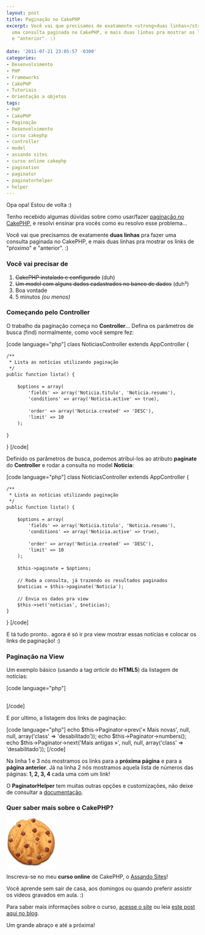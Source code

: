 ```yaml
---
layout: post
title: Paginação no CakePHP
excerpt: Você vai que precisamos de exatamente <strong>duas linhas</strong> pra fazer
  uma consulta paginada no CakePHP, e mais duas linhas pra mostrar os links de "pŕoximo"
  e "anterior". :)

date: '2011-07-21 23:05:57 -0300'
categories:
- Desenvolvimento
- PHP
- Frameworks
- CakePHP
- Tutoriais
- Orientação a objetos
tags:
- PHP
- CakePHP
- Paginação
- Desenvolvimento
- curso cakephp
- controller
- model
- assando sites
- curso online cakephp
- pagination
- paginator
- paginatorhelper
- helper
---
```

Opa opa! Estou de volta :)

Tenho recebido algumas dúvidas sobre como usar/fazer <a href="http://book.cakephp.org/view/1231/Pagination">paginação no CakePHP</a>, e resolvi ensinar pra vocês como eu resolvo esse problema...

Você vai que precisamos de exatamente <strong>duas linhas</strong> pra fazer uma consulta paginada no CakePHP, e mais duas linhas pra mostrar os links de "pŕoximo" e "anterior". :)

<h3>Você vai precisar de</h3>
<ol>
<li><del>CakePHP instalado e configurado</del> (duh)</li>
<li><del>Um model com alguns dados cadastrados no banco de dados</del> (duh²)</li>
<li>Boa vontade</li>
<li>5 minutos <em>(ou menos)</em></li>
</ol>
<h3>Começando pelo Controller</h3>
<div>O trabalho da paginação começa no <strong>Controller</strong>... Defina os parâmetros de busca (find) normalmente, como você sempre fez:</div>

[code language="php"]
class NoticiasController extends AppController {

	/**
	 * Lista as notícias utilizando paginação
	 */
	public function lista() {

		$options = array(
			'fields' => array('Noticia.titulo', 'Noticia.resumo'),
			'conditions' => array('Noticia.active' => true),

			'order' => array('Noticia.created' => 'DESC'),
			'limit' => 10
		);

	}

}
[/code]

Definido os parâmetros de busca, podemos atribuí-los ao atributo <strong>paginate</strong> do <strong>Controller</strong> e rodar a consulta no model <strong>Noticia</strong>:


[code language="php"]
class NoticiasController extends AppController {

	/**
	 * Lista as notícias utilizando paginação
	 */
	public function lista() {

		$options = array(
			'fields' => array('Noticia.titulo', 'Noticia.resumo'),
			'conditions' => array('Noticia.active' => true),

			'order' => array('Noticia.created' => 'DESC'),
			'limit' => 10
		);

		$this->paginate = $options;

		// Roda a consulta, já trazendo os resultados paginados
		$noticias = $this->paginate('Noticia');

		// Envia os dados pra view
		$this->set('noticias', $noticias);
	}

}
[/code]

E tá tudo pronto.. agora é só ir pra view mostrar essas notícias e colocar os links de paginação! :)

<h3>Paginação na View</h3>
Um exemplo básico (usando a tag <em>article</em> do <strong>HTML5</strong>) da listagem de notícias:


[code language="php"]
<article>
<?php foreach($noticias AS $data): ?>
	<h1><?php echo $data['Noticia']['titulo'] ?></h1>
	<?php echo $data['Noticia']['resumo'] ?>

<?php endforeach; ?>
</article>
[/code]

E por ultimo, a listagem dos links de paginação:


[code language="php"]
echo $this->Paginator->prev('« Mais novas', null, null, array('class' => 'desabilitado'));
echo $this->Paginator->numbers();
echo $this->Paginator->next('Mais antigas »', null, null, array('class' => 'desabilitado'));
[/code]

Na linha 1 e 3 nós mostramos os links para a <strong>próxima página</strong> e para a <strong>página anterior</strong>. Já na linha 2 nós mostramos aquela lista de números das páginas:<strong> 1, 2, 3, 4</strong> cada uma com um link!

O <strong>PaginatorHelper</strong> tem muitas outras opções e customizações, não deixe de consultar a <a href="http://api.cakephp.org/class/paginator-helper">documentação</a>.

<h3>Quer saber mais sobre o CakePHP?</h3>
<a href="http://assando-sites.com.br/"><img src="/assets/uploads/2011/07/cookie.png" alt="Assando Sites, curso online de CakePHP" title="Assando Sites, curso online de CakePHP" width="128" height="128" class="alignright size-full wp-image-1737" /></a>

Inscreva-se no meu <strong>curso online</strong> de CakePHP, o <a title="Assando Sites, curso online de CakePHP" href="http://assando-sites.com.br" target="_blank">Assando Sites</a>!

Você aprende sem sair de casa, aos domingos ou quando preferir assistir os vídeos gravados em aula. :)

Para saber mais informações sobre o curso, <a title="Assando Sites, curso online de CakePHP" href="http://assando-sites.com.br" target="_blank">acesse o site</a> ou leia <a title="Curso online de CakePHP" href="/curso-online-de-cakephp" target="_blank">este post aqui no blog</a>.

Um grande abraço e até a próxima!

